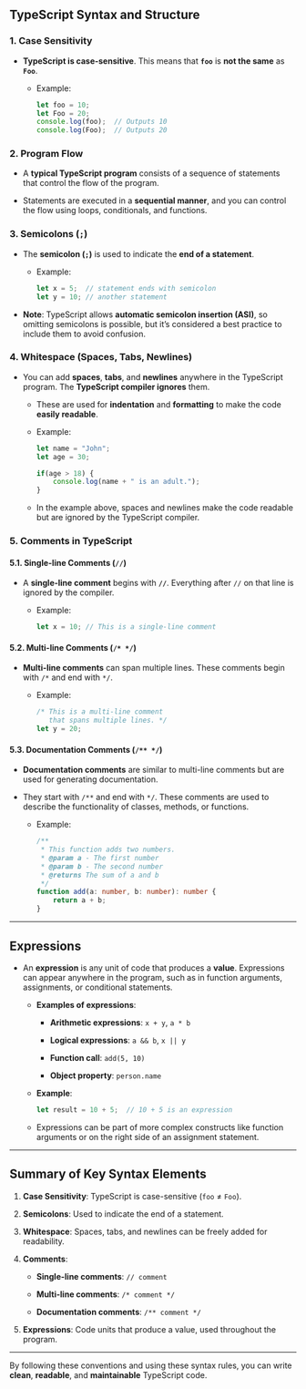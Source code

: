 ## **TypeScript Syntax and Structure**

### **1. Case Sensitivity**

- **TypeScript is case-sensitive**. This means that **`foo`** is **not the same** as **`Foo`**.
    
    - Example:
        
        ```typescript
        let foo = 10;
        let Foo = 20;
        console.log(foo);  // Outputs 10
        console.log(Foo);  // Outputs 20
        ```
        

### **2. Program Flow**

- A **typical TypeScript program** consists of a sequence of statements that control the flow of the program.
    
- Statements are executed in a **sequential manner**, and you can control the flow using loops, conditionals, and functions.
    

### **3. Semicolons (`;`)**

- The **semicolon (`;`)** is used to indicate the **end of a statement**.
    
    - Example:
        
        ```typescript
        let x = 5;  // statement ends with semicolon
        let y = 10; // another statement
        ```
        
- **Note**: TypeScript allows **automatic semicolon insertion (ASI)**, so omitting semicolons is possible, but it’s considered a best practice to include them to avoid confusion.
    

### **4. Whitespace (Spaces, Tabs, Newlines)**

- You can add **spaces**, **tabs**, and **newlines** anywhere in the TypeScript program. The **TypeScript compiler ignores** them.
    
    - These are used for **indentation** and **formatting** to make the code **easily readable**.
        
    - Example:
        
        ```typescript
        let name = "John";
        let age = 30;
        
        if(age > 18) {
            console.log(name + " is an adult.");
        }
        ```
        
    - In the example above, spaces and newlines make the code readable but are ignored by the TypeScript compiler.
        

### **5. Comments in TypeScript**

#### **5.1. Single-line Comments (`//`)**

- A **single-line comment** begins with **`//`**. Everything after `//` on that line is ignored by the compiler.
    
    - Example:
        
        ```typescript
        let x = 10; // This is a single-line comment
        ```
        

#### **5.2. Multi-line Comments (`/* */`)**

- **Multi-line comments** can span multiple lines. These comments begin with `/*` and end with `*/`.
    
    - Example:
        
        ```typescript
        /* This is a multi-line comment
           that spans multiple lines. */
        let y = 20;
        ```
        

#### **5.3. Documentation Comments (`/** */`)**

- **Documentation comments** are similar to multi-line comments but are used for generating documentation.
    
- They start with `/**` and end with `*/`. These comments are used to describe the functionality of classes, methods, or functions.
    
    - Example:
        
        ```typescript
        /**
         * This function adds two numbers.
         * @param a - The first number
         * @param b - The second number
         * @returns The sum of a and b
         */
        function add(a: number, b: number): number {
            return a + b;
        }
        ```
        

---

## **Expressions**

- An **expression** is any unit of code that produces a **value**. Expressions can appear anywhere in the program, such as in function arguments, assignments, or conditional statements.
    
    - **Examples of expressions**:
        
        - **Arithmetic expressions**: `x + y`, `a * b`
            
        - **Logical expressions**: `a && b`, `x || y`
            
        - **Function call**: `add(5, 10)`
            
        - **Object property**: `person.name`
            
    - **Example**:
        
        ```typescript
        let result = 10 + 5;  // 10 + 5 is an expression
        ```
        
    - Expressions can be part of more complex constructs like function arguments or on the right side of an assignment statement.
        

---

## **Summary of Key Syntax Elements**

1. **Case Sensitivity**: TypeScript is case-sensitive (`foo` ≠ `Foo`).
    
2. **Semicolons**: Used to indicate the end of a statement.
    
3. **Whitespace**: Spaces, tabs, and newlines can be freely added for readability.
    
4. **Comments**:
    
    - **Single-line comments**: `// comment`
        
    - **Multi-line comments**: `/* comment */`
        
    - **Documentation comments**: `/** comment */`
        
5. **Expressions**: Code units that produce a value, used throughout the program.
    

---

By following these conventions and using these syntax rules, you can write **clean**, **readable**, and **maintainable** TypeScript code.